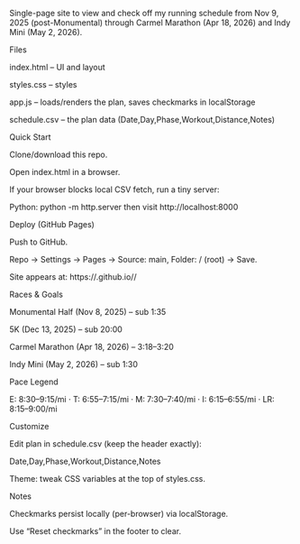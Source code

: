 Single-page site to view and check off my running schedule from Nov 9, 2025 (post-Monumental) through Carmel Marathon (Apr 18, 2026) and Indy Mini (May 2, 2026).

Files

index.html – UI and layout

styles.css – styles

app.js – loads/renders the plan, saves checkmarks in localStorage

schedule.csv – the plan data (Date,Day,Phase,Workout,Distance,Notes)

Quick Start

Clone/download this repo.

Open index.html in a browser.

If your browser blocks local CSV fetch, run a tiny server:

Python: python -m http.server then visit http://localhost:8000

Deploy (GitHub Pages)

Push to GitHub.

Repo → Settings → Pages → Source: main, Folder: / (root) → Save.

Site appears at: https://<username>.github.io/<repo>/

Races & Goals

Monumental Half (Nov 8, 2025) – sub 1:35

5K (Dec 13, 2025) – sub 20:00

Carmel Marathon (Apr 18, 2026) – 3:18–3:20

Indy Mini (May 2, 2026) – sub 1:30

Pace Legend

E: 8:30–9:15/mi · T: 6:55–7:15/mi · M: 7:30–7:40/mi · I: 6:15–6:55/mi · LR: 8:15–9:00/mi

Customize

Edit plan in schedule.csv (keep the header exactly):

Date,Day,Phase,Workout,Distance,Notes


Theme: tweak CSS variables at the top of styles.css.

Notes

Checkmarks persist locally (per-browser) via localStorage.

Use “Reset checkmarks” in the footer to clear.

